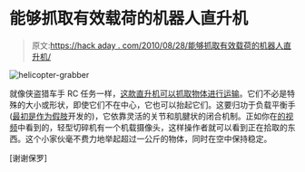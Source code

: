 # 能够抓取有效载荷的机器人直升机

> 原文:[https://hack aday . com/2010/08/28/能够抓取有效载荷的机器人直升机/](https://hackaday.com/2010/08/28/robotic-helicopter-that-can-grasp-a-payload/)

![](../Images/bfde76ab05c10dd01a3e7da046f597d5.png "helicopter-grabber")

就像侠盗猎车手 RC 任务一样，[这款直升机可以抓取物体进行运输](http://www.eng.yale.edu/grablab/research.html#aerial)。它们不必是特殊的大小或形状，即使它们不在中心，它也可以抬起它们。这要归功于负载平衡手([最初是作为假肢](http://www.eng.yale.edu/grablab/research.html#proshands)开发的)，它依靠灵活的关节和肌腱状的闭合机制。正如你在[的视频](http://www.technologyreview.com/blog/editors/25677/)中看到的，轻型切碎机有一个机载摄像头，这样操作者就可以看到正在拾取的东西。这个小家伙毫不费力地举起超过一公斤的物体，同时在空中保持稳定。

[谢谢保罗]